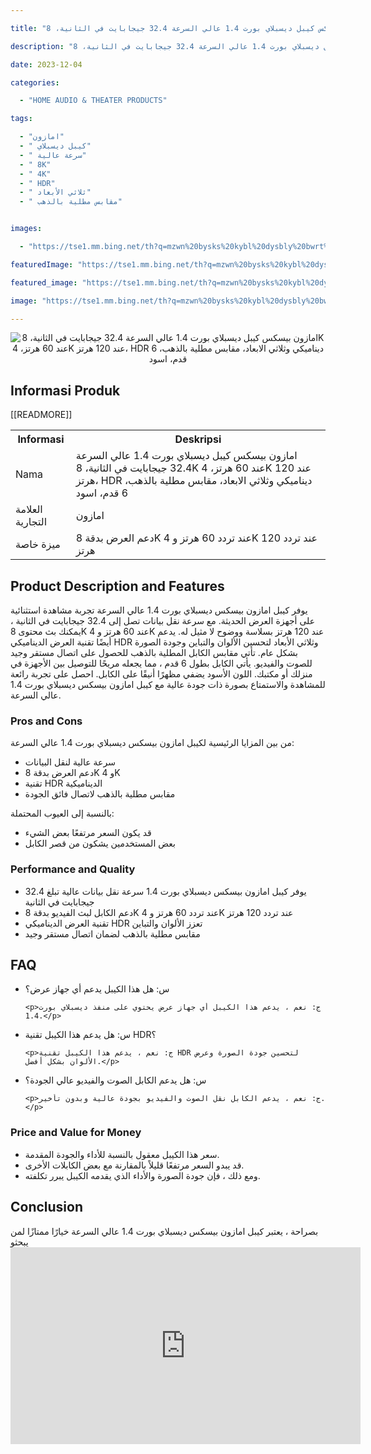 ---
title: "امازون بيسكس كيبل ديسبلاي بورت 1.4 عالي السرعة 32.4 جيجابايت في الثانية، 8K عند 60 هرتز، 4K عند 120 هرتز، HDR ديناميكي وثلاثي الابعاد، مقابس مطلية بالذهب، 6 قدم، اسود"
description: "امازون بيسكس كيبل ديسبلاي بورت 1.4 عالي السرعة 32.4 جيجابايت في الثانية، 8K عند 60 هرتز، 4K عند 120 هرتز، HDR ديناميكي وثلاثي الابعاد، مقابس مطلية بالذهب، 6 قدم، اسود هو منتج عالي الجودة يوفر أداءً مذهلاً وصورة لا مثيل لها. توفر سرعة عالية 1.4 جيجابت في الثانية وتقنية العرض الديناميكي HDR وثلاثي الأبعاد ، يدعم الكابل معدلًا عاليًا لأجهزة العرض حتى 8K بتردد 60 هرتز و 4K بتردد 120 هرتز. يتميز بمقابس مطلية بالذهب لضمان الاتصال المثالي ونقل الإشارة بسرعة عالية. مع طول 6 أقدام ولون أسود أنيق ، يعد الكابل مريحًا للتثبيت والاستخدام في العديد من الأماكن المختلفة. استمتع بتجربة مشاهدة مدهشة واستثنائية مع هذا الكابل العالي السرعة من امازون."
date: 2023-12-04
categories:
  - "HOME AUDIO & THEATER PRODUCTS"
tags:
  - "امازون"
  - " كيبل ديسبلاي"
  - " سرعة عالية"
  - " 8K"
  - " 4K"
  - " HDR"
  - " ثلاثي الأبعاد"
  - " مقابس مطلية بالذهب"

images:
  - "https://tse1.mm.bing.net/th?q=mzwn%20bysks%20kybl%20dysbly%20bwrt%201%204%20ly%20lsr%2032%204%20jyjbyt%20fy%20lthny%208k%20nd%2060%20hrtz%204k%20nd%20120%20hrtz%20hdr%20dynmyky%20wthlthy%20lb%20d%20mqbs%20mtly%20bldhhb%206%20qdm%20swd%20kode%20asin%20b08fbjywtj%20tag%20indrajaya%2020"
featuredImage: "https://tse1.mm.bing.net/th?q=mzwn%20bysks%20kybl%20dysbly%20bwrt%201%204%20ly%20lsr%2032%204%20jyjbyt%20fy%20lthny%208k%20nd%2060%20hrtz%204k%20nd%20120%20hrtz%20hdr%20dynmyky%20wthlthy%20lb%20d%20mqbs%20mtly%20bldhhb%206%20qdm%20swd%20kode%20asin%20b08fbjywtj%20tag%20indrajaya%2020"
featured_image: "https://tse1.mm.bing.net/th?q=mzwn%20bysks%20kybl%20dysbly%20bwrt%201%204%20ly%20lsr%2032%204%20jyjbyt%20fy%20lthny%208k%20nd%2060%20hrtz%204k%20nd%20120%20hrtz%20hdr%20dynmyky%20wthlthy%20lb%20d%20mqbs%20mtly%20bldhhb%206%20qdm%20swd%20kode%20asin%20b08fbjywtj%20tag%20indrajaya%2020"
image: "https://tse1.mm.bing.net/th?q=mzwn%20bysks%20kybl%20dysbly%20bwrt%201%204%20ly%20lsr%2032%204%20jyjbyt%20fy%20lthny%208k%20nd%2060%20hrtz%204k%20nd%20120%20hrtz%20hdr%20dynmyky%20wthlthy%20lb%20d%20mqbs%20mtly%20bldhhb%206%20qdm%20swd%20kode%20asin%20b08fbjywtj%20tag%20indrajaya%2020"
---

<p><center><img alt="امازون بيسكس كيبل ديسبلاي بورت 1.4 عالي السرعة 32.4 جيجابايت في الثانية، 8K عند 60 هرتز، 4K عند 120 هرتز، HDR ديناميكي وثلاثي الابعاد، مقابس مطلية بالذهب، 6 قدم، اسود" src="https://tse1.mm.bing.net/th?q=image امازون بيسكس كيبل ديسبلاي بورت 1.4 عالي السرعة 32.4 جيجابايت في الثانية، 8K عند 60 هرتز، 4K عند 120 هرتز، HDR ديناميكي وثلاثي الابعاد، مقابس مطلية بالذهب، 6 قدم، اسود (KODE ASIN=B08FBJYWTJ, TAG=indrajaya-20)"/></center></p>

<h2>Informasi Produk</h2>

<table>

<tr>

<th>Informasi</th>

<th>Deskripsi</th>

</tr>

<tr>

<td>Nama</td>

<td>امازون بيسكس كيبل ديسبلاي بورت 1.4 عالي السرعة 32.4 جيجابايت في الثانية، 8K عند 60 هرتز، 4K عند 120 هرتز، HDR ديناميكي وثلاثي الابعاد، مقابس مطلية بالذهب، 6 قدم، اسود</td>

</tr>

<tr>

<td>العلامة التجارية</td>

<td>امازون</td>

</tr>

<tr>

 [[READMORE]] 



<td>ميزة خاصة</td>

<td>دعم العرض بدقة 8K عند تردد 60 هرتز و 4K عند تردد 120 هرتز</td>

</tr>

</table>

<h2>Product Description and Features</h2>

<p>يوفر كيبل امازون بيسكس ديسبلاي بورت 1.4 عالي السرعة تجربة مشاهدة استثنائية على أجهزة العرض الحديثة. مع سرعة نقل بيانات تصل إلى 32.4 جيجابايت في الثانية ، يمكنك بث محتوى 8K عند 60 هرتز و 4K عند 120 هرتز بسلاسة ووضوح لا مثيل له. يدعم أيضًا تقنية العرض الديناميكي HDR وثلاثي الأبعاد لتحسين الألوان والتباين وجودة الصورة بشكل عام. تأتي مقابس الكابل المطلية بالذهب للحصول على اتصال مستقر وجيد للصوت والفيديو. يأتي الكابل بطول 6 قدم ، مما يجعله مريحًا للتوصيل بين الأجهزة في منزلك أو مكتبك. اللون الأسود يضفي مظهرًا أنيقًا على الكابل. احصل على تجربة رائعة للمشاهدة والاستمتاع بصورة ذات جودة عالية مع كيبل امازون بيسكس ديسبلاي بورت 1.4 عالي السرعة.</p>

<h3>Pros and Cons</h3>

<p>من بين المزايا الرئيسية لكيبل امازون بيسكس ديسبلاي بورت 1.4 عالي السرعة:</p>

<ul>

<li>سرعة عالية لنقل البيانات</li>

<li>دعم العرض بدقة 8K و 4K</li>

<li>تقنية HDR الديناميكية</li>

<li>مقابس مطلية بالذهب لاتصال فائق الجودة</li>

</ul>

<p>بالنسبة إلى العيوب المحتملة:</p>

<ul>

<li>قد يكون السعر مرتفعًا بعض الشيء</li>

<li>بعض المستخدمين يشكون من قصر الكابل</li>

</ul>

<h3>Performance and Quality</h3>

<ul>

<li>يوفر كيبل امازون بيسكس ديسبلاي بورت 1.4 سرعة نقل بيانات عالية تبلغ 32.4 جيجابايت في الثانية</li>

<li>دعم الكابل لبث الفيديو بدقة 8K عند تردد 60 هرتز و 4K عند تردد 120 هرتز</li>

<li>تقنية العرض الديناميكي HDR تعزز الألوان والتباين</li>

<li>مقابس مطلية بالذهب لضمان اتصال مستقر وجيد</li>

</ul>

<h2>FAQ</h2>

<ul>

<li>س: هل هذا الكيبل يدعم أي جهاز عرض؟

    <p>ج: نعم ، يدعم هذا الكيبل أي جهاز عرض يحتوي على منفذ ديسبلاي بورت 1.4.</p>

</li>

<li>س: هل يدعم هذا الكيبل تقنية HDR؟

    <p>ج: نعم ، يدعم هذا الكيبل تقنية HDR لتحسين جودة الصورة وعرض الألوان بشكل أفضل.</p>

</li>

<li>س: هل يدعم الكابل الصوت والفيديو عالي الجودة؟

    <p>ج: نعم ، يدعم الكابل نقل الصوت والفيديو بجودة عالية وبدون تأخير.</p>

</li>

</ul>

<h3>Price and Value for Money</h3>

<ul>

<li>سعر هذا الكيبل معقول بالنسبة للأداء والجودة المقدمة.</li>

<li>قد يبدو السعر مرتفعًا قليلاً بالمقارنة مع بعض الكابلات الأخرى.</li>

<li>ومع ذلك ، فإن جودة الصورة والأداء الذي يقدمه الكيبل يبرر تكلفته.</li>

</ul>

<h2>Conclusion</h2>

<p>بصراحة ، يعتبر كيبل امازون بيسكس ديسبلاي بورت 1.4 عالي السرعة خيارًا ممتازًا لمن يبحثو

<iframe width="560" height="315" src="https://www.youtube.com/embed/V5WUoKS7H0E" title="امازون بيسكس كيبل ديسبلاي بورت 1.4 عالي السرعة 32.4 جيجابايت في الثانية، 8K عند 60 هرتز، 4K عند 120 هرتز، Hdr ديناميكي وثلاثي الابعاد، مقابس مطلية بالذهب، 6 قدم، اسود (Kode Asin=B08Fbjywtj, Tag=Indrajaya-20)" frameborder="0" allow="accelerometer; autoplay; clipboard-write; encrypted-media; gyroscope; picture-in-picture; web-share" allowfullscreen></iframe>